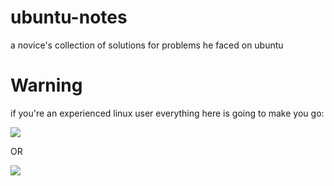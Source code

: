 # ubuntu-notes
a novice's collection of solutions for problems he faced on ubuntu

# Warning
if you're an experienced linux user everything here is going to make you go:

![](https://media.giphy.com/media/6yRVg0HWzgS88/giphy.gif)

OR

![](https://media.giphy.com/media/qJMVDuA3in28/giphy.gif)
